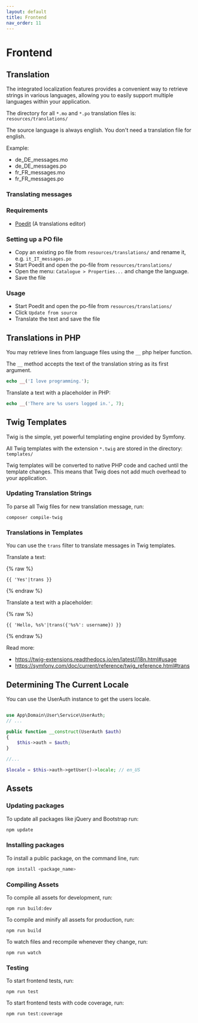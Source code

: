 ```yaml
---
layout: default
title: Frontend
nav_order: 11
---
```


# Frontend

## Translation

The integrated localization features provides a convenient way to retrieve strings 
in various languages, allowing you to easily support multiple languages within 
your application. 

The directory for all `*.mo` and `*.po` translation files is: `resources/translations/`

The source language is always english. You don't need a translation file for english.

Example:

* de_DE_messages.mo
* de_DE_messages.po
* fr_FR_messages.mo
* fr_FR_messages.po

### Translating messages

### Requirements

* [Poedit](https://poedit.net/) (A translations editor)

### Setting up a PO file

* Copy an existing po file from `resources/translations/` and rename it, e.g. `it_IT_messages.po`
* Start Poedit and open the po-file from `resources/translations/`
* Open the menu: `Catalogue > Properties...` and change the language.
* Save the file

### Usage

* Start Poedit and open the po-file from `resources/translations/`
* Click `Update from source`
* Translate the text and save the file

## Translations in PHP

You may retrieve lines from language files using the `__` php helper function. 

The `__` method accepts the text of the translation string as its first argument. 

```php
echo __('I love programming.');
```

Translate a text with a placeholder in PHP:

```php
echo __('There are %s users logged in.', 7);
```

## Twig Templates

Twig is the simple, yet powerful templating engine provided by Symfony. 

All Twig templates with the extension `*.twig` are stored in the directory: `templates/`

Twig templates will be converted to native PHP code and cached until the template changes. 
This means that Twig does not add much overhead to your application.

### Updating Translation Strings

To parse all Twig files for new translation message, run:

```
composer compile-twig
```

### Translations in Templates

You can use the `trans` filter to translate messages in Twig templates.

Translate a text:

{% raw %}
```twig
{{ 'Yes'|trans }}
```
{% endraw %}

Translate a text with a placeholder:

{% raw %}
```twig
{{ 'Hello, %s%'|trans({'%s%': username}) }}
```
{% endraw %}

Read more: 

* <https://twig-extensions.readthedocs.io/en/latest/i18n.html#usage>
* <https://symfony.com/doc/current/reference/twig_reference.html#trans>


## Determining The Current Locale

You can use the UserAuth instance to get the users locale.

```php

use App\Domain\User\Service\UserAuth;
// ...

public function __construct(UserAuth $auth)
{
    $this->auth = $auth;
}

//...

$locale = $this->auth->getUser()->locale; // en_US
```

## Assets

### Updating packages

To update all packages like jQuery and Bootstrap run:

```bash
npm update
```

### Installing packages

To install a public package, on the command line, run:

```bash
npm install <package_name>
```

### Compiling Assets

To compile all assets for development, run:

```
npm run build:dev
```

To compile and minify all assets for production, run:

```
npm run build
```

To watch files and recompile whenever they change, run:

```
npm run watch
```

### Testing

To start frontend tests, run:

```
npm run test
```

To start frontend tests with code coverage, run:

```
npm run test:coverage
```
